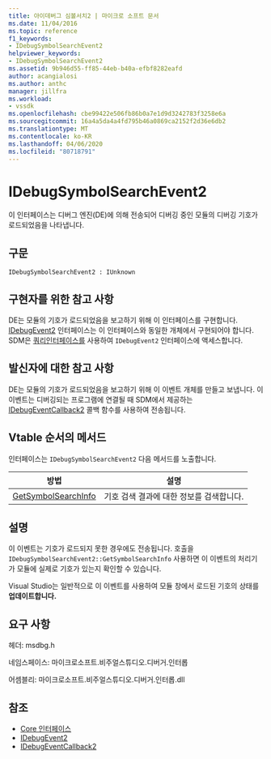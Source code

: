 ```yaml
---
title: 아이데버그 심볼서치2 | 마이크로 소프트 문서
ms.date: 11/04/2016
ms.topic: reference
f1_keywords:
- IDebugSymbolSearchEvent2
helpviewer_keywords:
- IDebugSymbolSearchEvent2
ms.assetid: 9b946d55-ff85-44eb-b40a-efbf8282eafd
author: acangialosi
ms.author: anthc
manager: jillfra
ms.workload:
- vssdk
ms.openlocfilehash: cbe99422e506fb86b0a7e1d9d3242783f3258e6a
ms.sourcegitcommit: 16a4a5da4a4fd795b46a0869ca2152f2d36e6db2
ms.translationtype: MT
ms.contentlocale: ko-KR
ms.lasthandoff: 04/06/2020
ms.locfileid: "80718791"
---
```

# <a name="idebugsymbolsearchevent2"></a>IDebugSymbolSearchEvent2
이 인터페이스는 디버그 엔진(DE)에 의해 전송되어 디버깅 중인 모듈의 디버깅 기호가 로드되었음을 나타냅니다.

## <a name="syntax"></a>구문

```
IDebugSymbolSearchEvent2 : IUnknown
```

## <a name="notes-for-implementers"></a>구현자를 위한 참고 사항
 DE는 모듈의 기호가 로드되었음을 보고하기 위해 이 인터페이스를 구현합니다. [IDebugEvent2](../../../extensibility/debugger/reference/idebugevent2.md) 인터페이스는 이 인터페이스와 동일한 개체에서 구현되어야 합니다. SDM은 [쿼리인터페이스를](/cpp/atl/queryinterface) 사용하여 `IDebugEvent2` 인터페이스에 액세스합니다.

## <a name="notes-for-callers"></a>발신자에 대한 참고 사항
 DE는 모듈의 기호가 로드되었음을 보고하기 위해 이 이벤트 개체를 만들고 보냅니다. 이 이벤트는 디버깅되는 프로그램에 연결될 때 SDM에서 제공하는 [IDebugEventCallback2](../../../extensibility/debugger/reference/idebugeventcallback2.md) 콜백 함수를 사용하여 전송됩니다.

## <a name="methods-in-vtable-order"></a>Vtable 순서의 메서드
 인터페이스는 `IDebugSymbolSearchEvent2` 다음 메서드를 노출합니다.

|방법|설명|
|------------|-----------------|
|[GetSymbolSearchInfo](../../../extensibility/debugger/reference/idebugsymbolsearchevent2-getsymbolsearchinfo.md)|기호 검색 결과에 대한 정보를 검색합니다.|

## <a name="remarks"></a>설명
 이 이벤트는 기호가 로드되지 못한 경우에도 전송됩니다. 호출을 `IDebugSymbolSearchEvent2::GetSymbolSearchInfo` 사용하면 이 이벤트의 처리기가 모듈에 실제로 기호가 있는지 확인할 수 있습니다.

 Visual Studio는 일반적으로 이 이벤트를 사용하여 모듈 창에서 로드된 기호의 상태를 **업데이트합니다.**

## <a name="requirements"></a>요구 사항
 헤더: msdbg.h

 네임스페이스: 마이크로소프트.비주얼스튜디오.디버거.인터롭

 어셈블리: 마이크로소프트.비주얼스튜디오.디버거.인터롭.dll

## <a name="see-also"></a>참조
- [Core 인터페이스](../../../extensibility/debugger/reference/core-interfaces.md)
- [IDebugEvent2](../../../extensibility/debugger/reference/idebugevent2.md)
- [IDebugEventCallback2](../../../extensibility/debugger/reference/idebugeventcallback2.md)
